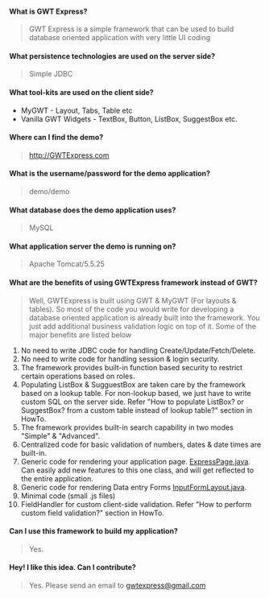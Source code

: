 #### What is GWT Express? ####
> GWT Express is a simple framework that can be used to build database oriented application with very little UI coding
#### What persistence technologies are used on the server side? ####
> Simple JDBC
#### What tool-kits are used on the client side? ####
  * MyGWT - Layout, Tabs, Table etc
  * Vanilla GWT Widgets  - TextBox, Button, ListBox, SuggestBox etc.
#### Where can I find the demo? ####
> http://GWTExpress.com
#### What is the username/password for the demo application? ####
> demo/demo
#### What database does the demo application uses? ####
> MySQL
#### What application server the demo is running on? ####
> Apache Tomcat/5.5.25
#### What are the benefits of using GWTExpress framework instead of GWT? ####
> Well, GWTExpress is built using GWT & MyGWT (For layouts & tables). So most of the code you would write for developing a database oriented application is already built into the framework. You just add additional business validation logic on top of it. Some of the major benefits are listed below
  1. No need to write JDBC code for handling Create/Update/Fetch/Delete.
  1. No need to write code for handling session & login security.
  1. The framework provides built-in function based security to restrict certain operations based on roles.
  1. Populating ListBox & SugguestBox are taken care by the framework based on a lookup table. For non-lookup based, we just have to write custom SQL on the server side. Refer "How to populate ListBox? or SuggestBox? from a custom table instead of lookup table?" section in HowTo.
  1. The framework provides built-in search capability in two modes "Simple" & "Advanced".
  1. Centralized code for basic validation of numbers, dates & date times are built-in.
  1. Generic code for rendering your application page. [ExpressPage.java](http://code.google.com/p/gwtexpress/source/browse/trunk/Client/src/com/gwtexpress/client/ui/ex/ExpressPage.java). Can easily add new features to this one class, and will get reflected to the entire application.
  1. Generic code for rendering Data entry Forms [InputFormLayout.java](http://code.google.com/p/gwtexpress/source/browse/trunk/Client/src/com/gwtexpress/client/ui/form/InputFormLayout.java).
  1. Minimal code (small .js files)
  1. FieldHandler for custom client-side validation. Refer "How to perform custom field validation?" section in HowTo.
#### Can I use this framework to build my application? ####
> Yes.
#### Hey! I like this idea. Can I contribute? ####
> Yes. Please send an email to gwtexpress@gmail.com